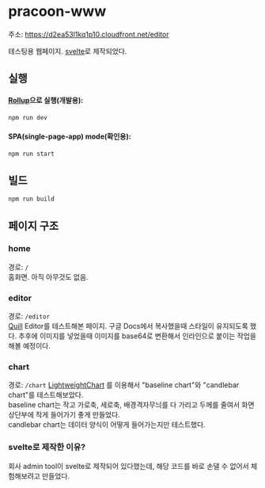 # pracoon-www

주소: https://d2ea53l1kq1p10.cloudfront.net/editor

테스팅용 웹페이지. [svelte](https://svelte.dev/)로 제작되었다.

## 실행
#### [Rollup](https://rollupjs.org)으로 실행(개발용):

```bash
npm run dev
```
#### SPA(single-page-app) mode(확인용):
``` bash
npm run start
```

## 빌드
``` bash
npm run build
```

## 페이지 구조
### home
경로: `/`  
홈화면. 아직 아무것도 없음.
### editor
경로: `/editor`  
[Quill](https://quilljs.com/) Editor를 테스트해본 페이지. 구글 Docs에서 복사했을때 스타일이 유지되도록 했다.
추후에 이미지를 넣었을때 이미지를 base64로 변환해서 인라인으로 붙이는 작업을 해볼 예정이다.

### chart
경로: `/chart`
[LightweightChart](https://tradingview.github.io/lightweight-charts/) 를 이용해서 "baseline chart"와 "candlebar chart"를 테스트해보았다.  
baseline chart는 작고 가로축, 세로축, 배경격자무늬를 다 가리고 두께를 줄여서 화면 상단부에 작게 들어가기 좋게 만들었다.  
candlebar chart는 데이터 양식이 어떻게 들어가는지만 테스트했다.


### svelte로 제작한 이유?
회사 admin tool이 svelte로 제작되어 있다했는데, 해당 코드를 바로 손댈 수 없어서 체험해보려고 만들었다.
